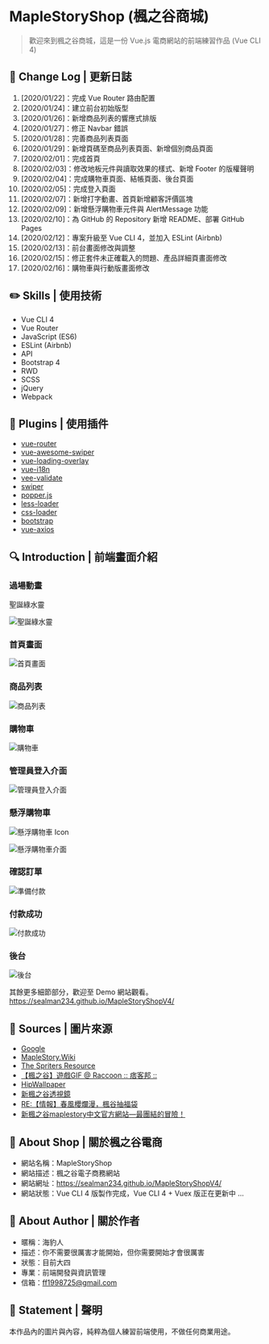 # MapleStoryShop (楓之谷商城)

> 歡迎來到楓之谷商城，這是一份 Vue.js 電商網站的前端練習作品 (Vue CLI 4)

## :pencil: Change Log | 更新日誌

1. [2020/01/22]：完成 Vue Router 路由配置
2. [2020/01/24]：建立前台初始版型
3. [2020/01/26]：新增商品列表的響應式排版
4. [2020/01/27]：修正 Navbar 錯誤
5. [2020/01/28]：完善商品列表頁面
6. [2020/01/29]：新增頁碼至商品列表頁面、新增個別商品頁面
7. [2020/02/01]：完成首頁
8. [2020/02/03]：修改地板元件與讀取效果的樣式、新增 Footer 的版權聲明
9. [2020/02/04]：完成購物車頁面、結帳頁面、後台頁面
10. [2020/02/05]：完成登入頁面
11. [2020/02/07]：新增打字動畫、首頁新增顧客評價區塊
12. [2020/02/09]：新增懸浮購物車元件與 AlertMessage 功能
13. [2020/02/10]：為 GitHub 的 Repository 新增 README、部署 GitHub Pages
14. [2020/02/12]：專案升級至 Vue CLI 4，並加入 ESLint (Airbnb)
15. [2020/02/13]：前台畫面修改與調整
16. [2020/02/15]：修正套件未正確載入的問題、產品詳細頁畫面修改
17. [2020/02/16]：購物車與行動版畫面修改

## :pencil2: Skills | 使用技術

- Vue CLI 4
- Vue Router
- JavaScript (ES6)
- ESLint (Airbnb)
- API
- Bootstrap 4
- RWD
- SCSS
- jQuery
- Webpack

## :pushpin: Plugins | 使用插件

- [vue-router](https://router.vuejs.org/zh/)
- [vue-awesome-swiper](https://3.swiper.com.cn/)
- [vue-loading-overlay](https://www.npmjs.com/package/vue-loading-overlay)
- [vue-i18n](https://github.com/kazupon/vue-i18n#readme)
- [vee-validate](https://logaretm.github.io/vee-validate/)
- [swiper](https://swiperjs.com/)
- [popper.js](https://popper.js.org/)
- [less-loader](https://github.com/webpack-contrib/less-loader)
- [css-loader](https://github.com/webpack-contrib/css-loader)
- [bootstrap](https://getbootstrap.com/)
- [vue-axios](https://www.npmjs.com/package/vue-axios)

## :mag: Introduction | 前端畫面介紹

### 過場動畫

聖誕綠水靈

![聖誕綠水靈](https://pic.pimg.tw/a60814billy/4969f831c31f0.gif)

### 首頁畫面

![首頁畫面](https://i.imgur.com/gSkWOfh.png)

### 商品列表

![商品列表](https://i.imgur.com/cpR7eHl.png)

### 購物車

![購物車](https://i.imgur.com/bpEhIHG.png)

### 管理員登入介面

![管理員登入介面](https://i.imgur.com/WaJN5Hb.png)

### 懸浮購物車

![懸浮購物車 Icon](https://truth.bahamut.com.tw/s01/201703/fba8911b1056d239f4d56cc23bfe2e01.GIF)

![懸浮購物車介面](https://i.imgur.com/gc4Wm8B.png)

### 確認訂單

![準備付款](https://i.imgur.com/rlAj3Ou.png)

### 付款成功

![付款成功](https://i.imgur.com/FXmIJ3B.png)

### 後台

![後台](https://i.imgur.com/9mn0vfj.png)

其餘更多細節部分，歡迎至 Demo 網站觀看。
<https://sealman234.github.io/MapleStoryShopV4/>

## :art: Sources | 圖片來源

- [Google](https://www.google.com/)
- [MapleStory.Wiki](https://maplestory.wiki/)
- [The Spriters Resource](https://www.spriters-resource.com/)
- [【楓之谷】遊戲GIF @ Raccoon :: 痞客邦 ::](https://a60814billy.pixnet.net/blog/post/25237273)
- [HipWallpaper](https://hipwallpaper.com/)
- [新楓之谷透視鏡](http://gametsg.techbang.com/maplestory/)
- [RE:【情報】春風櫻爛漫，楓谷抽福袋](https://forum.gamer.com.tw/Co.php?bsn=7650&sn=6222785)
- [新楓之谷maplestory中文官方網站—最團結的冒險！](https://tw.beanfun.com/maplestory/main.aspx)

## :maple_leaf: About Shop | 關於楓之谷電商

- 網站名稱：MapleStoryShop
- 網站描述：楓之谷電子商務網站
- 網站網址：<https://sealman234.github.io/MapleStoryShopV4/>
- 網站狀態：Vue CLI 4 版製作完成，Vue CLI 4 + Vuex 版正在更新中 ...

## :hamburger: About Author | 關於作者

- 暱稱：海豹人
- 描述：你不需要很厲害才能開始，但你需要開始才會很厲害
- 狀態：目前大四
- 專業：前端開發與資訊管理
- 信箱：[ff1998725@gmail.com](mailto:ff1998725@gmail.com)

## :paperclip: Statement | 聲明

本作品內的圖片與內容，純粹為個人練習前端使用，不做任何商業用途。
